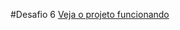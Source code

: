 #Desafio 6
[Veja o projeto funcionando](https://gabyvictoria0122.github.io/Desafio6-Order-Summary/)
